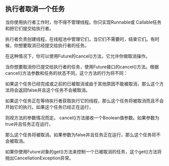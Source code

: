## 执行者取消一个任务

当你使用执行者工作时，你不得不管理线程。你只实现Runnable或 Callable任务和把它们提交给执行者。

执行者负责创建线程，在线程池中管理它们，当它们不需要时，结束它们。有时候，你想要取消已经提交给执行者的任务。

在这种情况下，你可以使用Future的cancel()方法，它允许你做取消操作。



当你想要取消你已提交给执行者的任务，使用Future接口的cancel()方法。根据cancel()方法参数和任务的状态不同，这个方法的行为将不同：

如果这个任务已经完成或之前的已被取消或由于其他原因不能被取消，那么这个方法将会返回false并且这个任务不会被取消。

如果这个任务正在等待执行者获取执行它的线程，那么这个任务将被取消而且不会开始它的执行。如果这个任务已经正在运行，

则视方法的参数情况而定。 cancel()方法接收一个Boolean值参数。如果参数为true并且任务正在运行，

那么这个任务将被取消。如果参数为false并且任务正在运行，那么这个任务将不会被取消。

如果你使用Future对象的get()方法来控制一个已被取消的任务，这个get()方法将抛出CancellationException异常。

